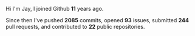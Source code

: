 Hi I'm Jay, I joined Github **11** years ago.

Since then I've pushed **2085** commits, opened **93** issues, submitted **244** pull requests, and contributed to **22** public repositories.
